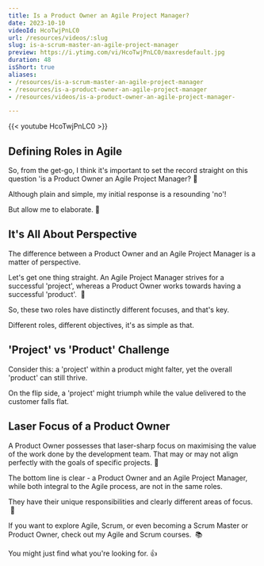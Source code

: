```yaml
---
title: Is a Product Owner an Agile Project Manager?
date: 2023-10-10
videoId: HcoTwjPnLC0
url: /resources/videos/:slug
slug: is-a-scrum-master-an-agile-project-manager
preview: https://i.ytimg.com/vi/HcoTwjPnLC0/maxresdefault.jpg
duration: 48
isShort: true
aliases:
- /resources/is-a-scrum-master-an-agile-project-manager
- /resources/is-a-product-owner-an-agile-project-manager
- /resources/videos/is-a-product-owner-an-agile-project-manager-

---
```


{{< youtube HcoTwjPnLC0 >}}

## Defining Roles in Agile

So, from the get-go, I think it's important to set the record straight on this question 'is a Product Owner an Agile Project Manager? 🎯

Although plain and simple, my initial response is a resounding 'no'!

But allow me to elaborate. 🧐

## It's All About Perspective

The difference between a Product Owner and an Agile Project Manager is a matter of perspective.

Let's get one thing straight. An Agile Project Manager strives for a successful 'project', whereas a Product Owner works towards having a successful 'product'.  🧩

So, these two roles have distinctly different focuses, and that's key.

Different roles, different objectives, it's as simple as that.

## 'Project' vs 'Product' Challenge

Consider this: a 'project' within a product might falter, yet the overall 'product' can still thrive.

On the flip side, a 'project' might triumph while the value delivered to the customer falls flat.

## Laser Focus of a Product Owner

A Product Owner possesses that laser-sharp focus on maximising the value of the work done by the development team. That may or may not align perfectly with the goals of specific projects. 🎯

The bottom line is clear - a Product Owner and an Agile Project Manager, while both integral to the Agile process, are not in the same roles.

They have their unique responsibilities and clearly different areas of focus.  🚀

If you want to explore Agile, Scrum, or even becoming a Scrum Master or Product Owner, check out my Agile and Scrum courses.  📚

You might just find what you're looking for. 👍


